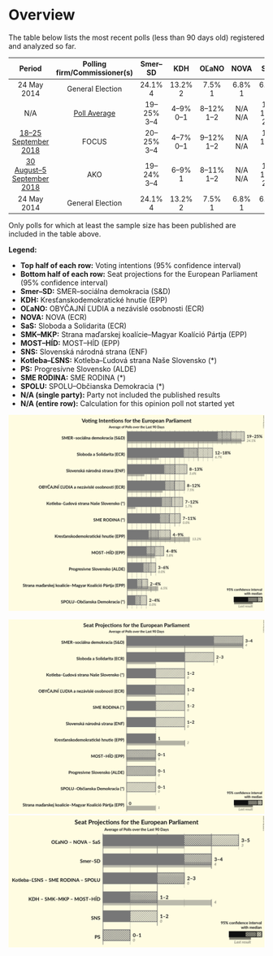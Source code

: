 # Overview

The table below lists the most recent polls (less than 90 days old) registered and analyzed so far.

| Period     | Polling firm/Commissioner(s) | Smer–SD | KDH | OĽaNO | NOVA | SaS | SMK–MKP | MOST–HÍD | SNS | Kotleba–ĽSNS | PS | SME RODINA | SPOLU |
|:----------:|:----------------------------:|:--:|:--:|:--:|:--:|:--:|:--:|:--:|:--:|:--:|:--:|:--:|:--:|
| 24 May 2014 | General Election | 24.1% <br> 4 | 13.2% <br> 2 | 7.5% <br> 1 | 6.8% <br> 1 | 6.7% <br> 1 | 6.5% <br> 1 | 5.8% <br> 1 | 3.6% <br> 0 | 1.7% <br> 0 | 0.0% <br> 0 | 0.0% <br> 0 | 0.0% <br> 0 |
| N/A | [Poll Average](average.html) | 19–25% <br> 3–4 | 4–9% <br> 0–1 | 8–12% <br> 1–2 | N/A <br> N/A | 12–18% <br> 2–3 | 2–4% <br> 0 | 4–8% <br> 0–1 | 8–13% <br> 1–2 | 7–12% <br> 1–2 | 3–6% <br> 0–1 | 7–11% <br> 1–2 | 2–4% <br> 0 |
| [18–25 September 2018](2018-09-25-FOCUS.html) | FOCUS | 20–25% <br> 3–4 | 4–7% <br> 0–1 | 9–12% <br> 1–2 | N/A <br> N/A | 12–16% <br> 2 | 2–4% <br> 0 | 4–7% <br> 0–1 | 8–11% <br> 1–2 | 8–12% <br> 1–2 | 3–6% <br> 0–1 | 7–10% <br> 1–2 | 2–4% <br> 0 |
| [30 August–5 September 2018](2018-09-05-AKO.html) | AKO | 19–24% <br> 3–4 | 6–9% <br> 1 | 8–11% <br> 1–2 | N/A <br> N/A | 14–18% <br> 2–3 | 2–4% <br> 0 | 5–8% <br> 1 | 9–13% <br> 1–2 | 7–11% <br> 1–2 | 3–6% <br> 0–1 | 8–11% <br> 1–2 | 2–3% <br> 0 |
| 24 May 2014 | General Election | 24.1% <br> 4 | 13.2% <br> 2 | 7.5% <br> 1 | 6.8% <br> 1 | 6.7% <br> 1 | 6.5% <br> 1 | 5.8% <br> 1 | 3.6% <br> 0 | 1.7% <br> 0 | 0.0% <br> 0 | 0.0% <br> 0 | 0.0% <br> 0 |

Only polls for which at least the sample size has been published are included in the table above.

**Legend:**
+ **Top half of each row:** Voting intentions (95% confidence interval)
+ **Bottom half of each row:** Seat projections for the European Parliament (95% confidence interval)
+ **Smer–SD:** SMER–sociálna demokracia (S&D)
+ **KDH:** Kresťanskodemokratické hnutie (EPP)
+ **OĽaNO:** OBYČAJNÍ ĽUDIA a nezávislé osobnosti (ECR)
+ **NOVA:** NOVA (ECR)
+ **SaS:** Sloboda a Solidarita (ECR)
+ **SMK–MKP:** Strana maďarskej koalície–Magyar Koalíció Pártja (EPP)
+ **MOST–HÍD:** MOST–HÍD (EPP)
+ **SNS:** Slovenská národná strana (ENF)
+ **Kotleba–ĽSNS:** Kotleba–Ľudová strana Naše Slovensko (*)
+ **PS:** Progresívne Slovensko (ALDE)
+ **SME RODINA:** SME RODINA (*)
+ **SPOLU:** SPOLU–Občianska Demokracia (*)
+ **N/A (single party):** Party not included the published results
+ **N/A (entire row):** Calculation for this opinion poll not started yet


![Graph with voting intentions not yet produced](average.png "Voting Intentions")

![Graph with seats not yet produced](average-seats.png "Seats")
![Graph with coalitions seats not yet produced](average-coalitions-seats.png "Coalitions Seats")
